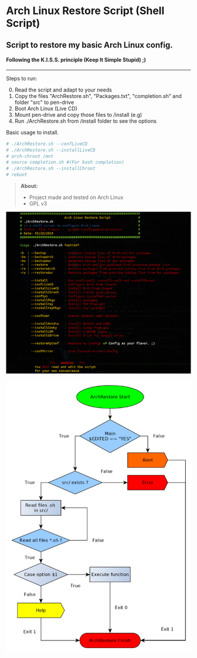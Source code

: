 Arch Linux Restore Script (Shell Script)
============================================

## Script to restore my basic Arch Linux config.
#### Following the K.I.S.S. principle (Keep It Simple Stupid) ;)
--------------------------------------------------------------------------
Steps to run:

0. Read the script and adapt to your needs
1. Copy the files "ArchRestore.sh", "Packages.txt", "completion.sh" and folder "src" to pen-drive
2. Boot Arch Linux (Live CD)
3. Mount pen-drive and copy those files to /install (e.g)
4. Run ./ArchRestore.sh from /install folder to see the options

Basic usage to install.

```sh
# ./ArchRestore.sh --confLiveCD
# ./ArchRestore.sh --installLiveCD
# arch-chroot /mnt
# source completion.sh #(For bash completion)
# ./ArchRestore.sh --installChroot
# reboot 
```

> **About:**
> 
>- Project made and tested on Arch Linux
>- GPL v3
>

![](prog.gif)

![](basicflowchart.png)
